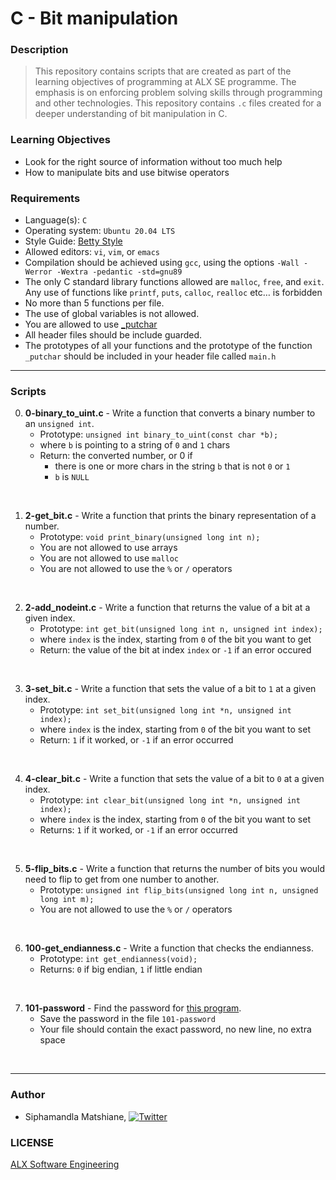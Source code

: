 # C - Bit manipulation

### Description
> This repository contains scripts that are created as part of the learning objectives of programming at ALX SE programme. The emphasis is on enforcing problem solving skills through programming and other technologies. This repository contains `.c` files created for a deeper understanding of bit manipulation in C.

### Learning Objectives
* Look for the right source of information without too much help
* How to manipulate bits and use bitwise operators

### Requirements
- Language(s): `C`
- Operating system: `Ubuntu 20.04 LTS`
- Style Guide: <a href="https://github.com/alx-tools/Betty/tree/master">Betty Style</a>
- Allowed editors: `vi`, `vim`, or `emacs`
- Compilation should be achieved using `gcc`, using the options `-Wall -Werror -Wextra -pedantic -std=gnu89`
- The only C standard library functions allowed are `malloc`, `free`, and `exit`. Any use of functions like `printf`, `puts`, `calloc`, `realloc` etc… is forbidden
- No more than 5 functions per file.
- The use of global variables is not allowed.
- You are allowed to use [_putchar](https://github.com/alx-tools/_putchar.c/blob/master/_putchar.c)
- All header files should be include guarded.
- The prototypes of all your functions and the prototype of the function `_putchar` should be included in your header file called `main.h`

---
### Scripts

0. **0-binary_to_uint.c** - Write a function that converts a binary number to an `unsigned int`.
    * Prototype: `unsigned int binary_to_uint(const char *b);`
    * where `b` is pointing to a string of `0` and `1` chars
    * Return: the converted number, or 0 if
        * there is one or more chars in the string `b` that is not `0` or `1`
        * `b` is `NULL`
<br>

1. **2-get_bit.c** - Write a function that prints the binary representation of a number.
    * Prototype: `void print_binary(unsigned long int n);`
    * You are not allowed to use arrays
    * You are not allowed to use `malloc`
    * You are not allowed to use the `%` or `/` operators
<br>

2. **2-add_nodeint.c** - Write a function that returns the value of a bit at a given index.
    * Prototype: `int get_bit(unsigned long int n, unsigned int index);`
    * where `index` is the index, starting from `0` of the bit you want to get
    * Return: the value of the bit at index `index` or `-1` if an error occured
<br>

3. **3-set_bit.c** - Write a function that sets the value of a bit to `1` at a given index.
    * Prototype: `int set_bit(unsigned long int *n, unsigned int index);`
    * where `index` is the index, starting from `0` of the bit you want to set
    * Return: `1` if it worked, or `-1` if an error occurred
<br>

4. **4-clear_bit.c** - Write a function that sets the value of a bit to `0` at a given index.
    * Prototype: `int clear_bit(unsigned long int *n, unsigned int index);`
    * where `index` is the index, starting from `0` of the bit you want to set
    * Returns: `1` if it worked, or `-1` if an error occurred
<br>

5. **5-flip_bits.c** - Write a function that returns the number of bits you would need to flip to get from one number to another.
    * Prototype: `unsigned int flip_bits(unsigned long int n, unsigned long int m);`
    * You are not allowed to use the `%` or `/` operators
<br>

6. **100-get_endianness.c** - Write a function that checks the endianness.
    * Prototype: `int get_endianness(void);`
    * Returns: `0` if big endian, `1` if little endian
<br>

7. **101-password** - Find the password for [this program](https://github.com/alx-tools/0x13.c).
    * Save the password in the file `101-password`
    * Your file should contain the exact password, no new line, no extra space
<br>

---
### Author
* Siphamandla Matshiane, [![Twitter](http://i.imgur.com/wWzX9uB.png)](https://twitter.com/sbumatshiane916)

### LICENSE
[ALX Software Engineering](https://www.alxafrica.com/software-engineering/)
